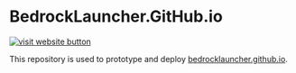 # BedrockLauncher.GitHub.io
[![visit website button](https://img.shields.io/badge/Visit%20Website-BedrockLauncher.GitHub.io-brightgreen?style=for-the-badge&logo=github)](https://bedrocklauncher.github.io/)

This repository is used to prototype and deploy [bedrocklauncher.github.io](https://bedrocklauncher.github.io/).